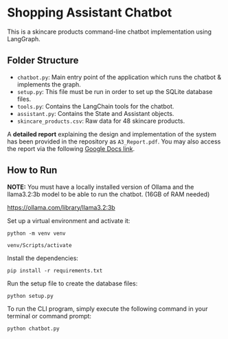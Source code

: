 # Shopping Assistant Chatbot

This is a skincare products command-line chatbot implementation using LangGraph.

## Folder Structure
- `chatbot.py`: Main entry point of the application which runs the chatbot & implements the graph.
- `setup.py`: This file must be run in order to set up the SQLite database files.
- `tools.py`: Contains the LangChain tools for the chatbot.
- `assistant.py`: Contains the State and Assistant objects.
- `skincare_products.csv`: Raw data for 48 skincare products.

A **detailed report** explaining the design and implementation of the system has been provided in the repository as `A3_Report.pdf`. You may also access the report via the following [Google Docs link](https://docs.google.com/document/d/1phvv-uX34RrG9w8Xt4ZW_MiRagiqWRdcWMDiYbSb778/edit?usp=sharing).


## How to Run

**NOTE:** You must have a locally installed version of Ollama and the llama3.2:3b model to be able to run the chatbot. (16GB of RAM needed)

https://ollama.com/library/llama3.2:3b 

Set up a virtual environment and activate it:
    
    python -m venv venv
    
    venv/Scripts/activate

Install the dependencies:

    pip install -r requirements.txt

Run the setup file to create the database files:

    python setup.py

To run the CLI program, simply execute the following command in your terminal or command prompt:

    python chatbot.py
